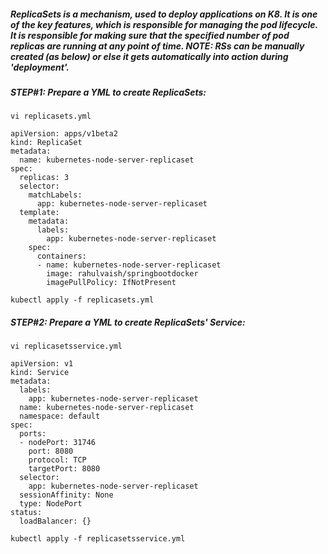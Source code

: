 ##### ReplicaSets is a mechanism, used to deploy applications on K8. It is one of the key features, which is responsible for managing the pod lifecycle. It is responsible for making sure that the specified number of pod replicas are running at any point of time. NOTE: RSs can be manually created (as below) or else it gets automatically into action during 'deployment'.

##### STEP#1: Prepare a YML to create ReplicaSets:

```
vi replicasets.yml
```
```
apiVersion: apps/v1beta2
kind: ReplicaSet
metadata:
  name: kubernetes-node-server-replicaset
spec:
  replicas: 3
  selector:
    matchLabels:
      app: kubernetes-node-server-replicaset
  template:
    metadata:
      labels:
        app: kubernetes-node-server-replicaset
    spec:
      containers:
      - name: kubernetes-node-server-replicaset
        image: rahulvaish/springbootdocker  
        imagePullPolicy: IfNotPresent
```
```
kubectl apply -f replicasets.yml
```
##### STEP#2: Prepare a YML to create ReplicaSets' Service:
```
vi replicasetsservice.yml
```

```
apiVersion: v1
kind: Service
metadata:
  labels:
    app: kubernetes-node-server-replicaset
  name: kubernetes-node-server-replicaset
  namespace: default
spec:
  ports:
  - nodePort: 31746
    port: 8080
    protocol: TCP
    targetPort: 8080
  selector:
    app: kubernetes-node-server-replicaset
  sessionAffinity: None
  type: NodePort
status:
  loadBalancer: {}
```
```
kubectl apply -f replicasetsservice.yml
```
